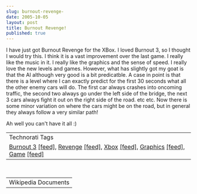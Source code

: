 ```yaml
---
slug: burnout-revenge-
date: 2005-10-05
layout: post
title: Burnout Revenge!
published: true
---
```

I have just got Burnout Revenge for the XBox.  I loved Burnout 3, so I thought I would try this.  I think it is a vast improvement over the last game.  I really like the music in it.  I really like the graphics and the sense of speed.  I really love the new levels and games.  However, what has slightly got my goat is that the AI although very good is a bit predicatble.  A case in point is that there is a level where I can exactly predict for the first 30 seconds what all the other enemy cars will do.  The first car always crashes into oncoming traffic, the second two always go under the left side of the bridge, the next 3 cars always fight it out on the right side of the road. etc etc.  Now there is some minor variation on where the cars might be on the road, but in general they always follow a very similar path!<p />Ah well you can't have it all :)<p /><table class="TechnoratiHead TagHeader">
<tr><td>Technorati Tags</td></tr>
<tr class="Technorati"><td>
<a href="http://www.technorati.com/tag/Burnout%203" class="Tag" rel="tag">Burnout 3</a> <a href="http://feeds.technorati.com/feed/posts/tag/Burnout%203" class="Tag">[feed]</a>, <a href="http://www.technorati.com/tag/Revenge" class="Tag" rel="tag">Revenge</a> <a href="http://feeds.technorati.com/feed/posts/tag/Revenge" class="Tag">[feed]</a>, <a href="http://www.technorati.com/tag/Xbox" class="Tag" rel="tag">Xbox</a> <a href="http://feeds.technorati.com/feed/posts/tag/Xbox" class="Tag">[feed]</a>, <a href="http://www.technorati.com/tag/Graphics" class="Tag" rel="tag">Graphics</a> <a href="http://feeds.technorati.com/feed/posts/tag/Graphics" class="Tag">[feed]</a>, <a href="http://www.technorati.com/tag/Game" class="Tag" rel="tag">Game</a> <a href="http://feeds.technorati.com/feed/posts/tag/Game" class="Tag">[feed]</a>
</td></tr>
</table><br /><table class="TechnoratiHead TagHeader">
<tr><td>Wikipedia Documents</td></tr>
<tr class="Technorati"></tr>
</table><div class="blogger-post-footer"><img class="posterous_download_image" src="https://blogger.googleusercontent.com/tracker/8109338-112854647680434162?l=www.kinlan.co.uk%2Findex.html" height="1" alt="" width="1" /></div>

